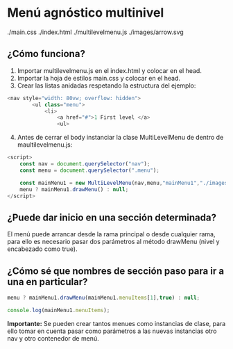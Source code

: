 # Menú agnóstico multinivel

./main.css
./index.html
./multilevelmenu.js
./images/arrow.svg

## ¿Cómo funciona?

1) Importar multilevelmenu.js en el index.html y colocar en el head.
2) Importar la hoja de estilos main.css y colocar en el head.
3) Crear las listas anidadas respetando la estructura del ejemplo:

```javascript
<nav style="width: 80vw; overflow: hidden">
        <ul class="menu">
            <li>
                <a href="#">1 First level </a> 
                <ul>
```

4) Antes de cerrar el body instanciar la clase MultiLevelMenu de dentro de maultilevelmenu.js:

```javascript
<script>
    const nav = document.querySelector("nav");
    const menu = document.querySelector(".menu");

    const mainMenu1 = new MultiLevelMenu(nav,menu,"mainMenu1","./images/arrow.svg");
    menu ? mainMenu1.drawMenu() : null;
</script>
```

## ¿Puede dar inicio en una sección determinada?

El menú puede arrancar desde la rama principal o desde cualquier rama, para ello es necesario pasar dos parámetros al método drawMenu (nivel y encabezado como true).

## ¿Cómo sé que nombres de sección paso para ir a una en particular?

```javascript
menu ? mainMenu1.drawMenu(mainMenu1.menuItems[1],true) : null;
```

```javascript
console.log(mainMenu1.menuItems);
```

**Importante:** Se pueden crear tantos menues como instancias de clase, para ello tomar en cuenta pasar como parámetros a las nuevas instancias otro nav y otro contenedor de menú.